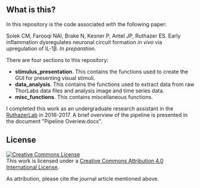 ## What is this?
In this repository is the code associated with the following paper: 

Solek CM, Farooqi NAI, Brake N, Kesner P, Antel JP, Ruthazer ES. Early inflammation dysregulates neuronal circuit formation *in vivo* via upregulation of IL-1β. *In preparation.* 

There are four sections to this repository:
* **stimulus_presentation**. This contains the functions used to create the GUI for presenting visual stimuli.
* **data_analysis**. This contains the functions used to extract data from raw ThorLabs data files and analysis image and time series data.
* **misc_functions**. This contains miscellaneous functions.

I completed this work as an undergraduate research assistant in the [RuthazerLab](http://ruthazerlab.mcgill.ca/) in 2016-2017. A brief overview of the pipeline is presented in the document "Pipeline Overiew.docx". 

## License
<a rel="license" href="http://creativecommons.org/licenses/by/4.0/"><img alt="Creative Commons License" style="border-width:0" src="https://i.creativecommons.org/l/by/4.0/88x31.png" /></a><br />This work is licensed under a <a rel="license" href="http://creativecommons.org/licenses/by/4.0/">Creative Commons Attribution 4.0 International License</a>.

As attribution, please cite the journal article mentioned above.
